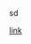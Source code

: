 sd


[link](https://sun9-26.userapi.com/impg/XOy0qdiO9awVXom2nfhcQt0w6eSi9gbYZ26XqA/TPRkex6GamQ.jpg?size=1280x960&quality=96&rotate=270&sign=bc11dafad10748d2e2f9d5b5d6548af1&type=album)
